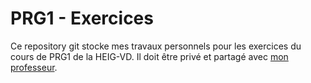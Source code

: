 # PRG1 - Exercices

Ce repository git stocke mes travaux personnels pour les exercices du cours de PRG1 de la HEIG-VD. Il doit être privé et partagé avec [mon professeur](https://github.com/ocuisenaire). 

 

